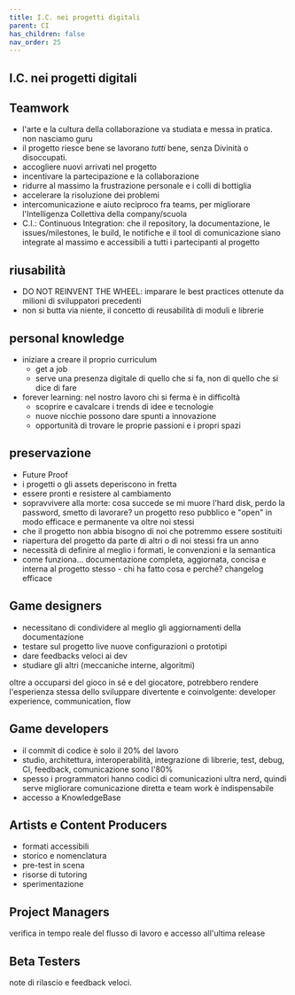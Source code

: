 ```yaml
---
title: I.C. nei progetti digitali
parent: CI
has_children: false
nav_order: 25
---
```


## I.C. nei progetti digitali

## Teamwork
- l'arte e la cultura della collaborazione va studiata e messa in pratica. non nasciamo guru
- il progetto riesce bene se lavorano _tutti_ bene, senza Divinità o disoccupati.
- accogliere nuovi arrivati nel progetto
- incentivare la partecipazione e la collaborazione
- ridurre al massimo la frustrazione personale e i colli di bottiglia
- accelerare la risoluzione dei problemi
- intercomunicazione e aiuto reciproco fra teams, per migliorare l'Intelligenza Collettiva della company/scuola
- C.I.: Continuous Integration: che il repository, la documentazione, le issues/milestones, le build, le notifiche e il tool di comunicazione siano integrate al massimo e accessibili a tutti i partecipanti al progetto

## riusabilità
- DO NOT REINVENT THE WHEEL: imparare le best practices ottenute da milioni di sviluppatori precedenti
- non si butta via niente, il concetto di reusabilità di moduli e librerie

## personal knowledge
- iniziare a creare il proprio curriculum
  - get a job
  - serve una presenza digitale di quello che si fa, non di quello che si dice di fare
- forever learning: nel nostro lavoro chi si ferma è in difficoltà
  - scoprire e cavalcare i trends di idee e tecnologie
  - nuove nicchie possono dare spunti a innovazione
  - opportunità di trovare le proprie passioni e i propri spazi

## preservazione
- Future Proof
- i progetti o gli assets deperiscono in fretta
- essere pronti e resistere al cambiamento
- sopravvivere alla morte: cosa succede se mi muore l'hard disk, perdo la password, smetto di lavorare? un progetto reso pubblico e "open" in modo efficace e permanente va oltre noi stessi
- che il progetto non abbia bisogno di noi che potremmo essere sostituiti
- riapertura del progetto da parte di altri o di noi stessi fra un anno
- necessità di definire al meglio i formati, le convenzioni e la semantica
- come funziona... documentazione completa, aggiornata, concisa e interna al progetto stesso - chi ha fatto cosa e perché? changelog efficace

## Game designers
- necessitano di condividere al meglio gli aggiornamenti della documentazione
- testare sul progetto live nuove configurazioni o prototipi
- dare feedbacks veloci ai dev
- studiare gli altri (meccaniche interne, algoritmi)

oltre a occuparsi del gioco in sé e del giocatore,
potrebbero rendere l'esperienza stessa dello sviluppare divertente e coinvolgente: developer experience, communication, flow

## Game developers
- il commit di codice è solo il 20% del lavoro
- studio, architettura, interoperabilità, integrazione di librerie, test, debug, CI, feedback, comunicazione sono l'80%
- spesso i programmatori hanno codici di comunicazioni ultra nerd, quindi serve migliorare comunicazione diretta e team work è indispensabile
- accesso a KnowledgeBase

## Artists e Content Producers
- formati accessibili
- storico e nomenclatura
- pre-test in scena
- risorse di tutoring
- sperimentazione

## Project Managers
verifica in tempo reale del flusso di lavoro e accesso all'ultima release

## Beta Testers
note di rilascio e feedback veloci.
